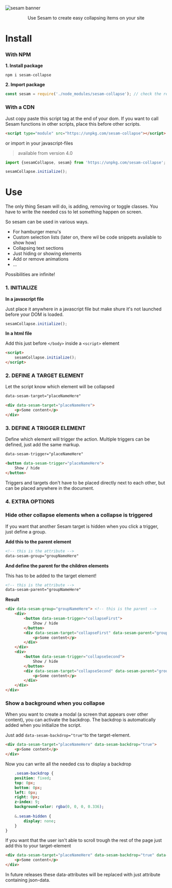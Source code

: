 ![sesam banner](https://res.cloudinary.com/lennertderyck/image/upload/v1585256935/BANNER_SESAM_za3b6v.svg)
<p style="text-align: center;">Use Sesam to create easy collapsing items on your site</p>

# Install
### With NPM

**1. Install package**

```shell
npm i sesam-collapse
```

**2. Import package**

```javascript
const sesam = require('./node_modules/sesam-collapse'); // check the relative path to node_modules
```

### With a CDN

Just copy paste this script tag at the end of your dom. If you want to call Sesam functions in other scripts, place this before other scripts.
```html
<script type="module" src="https://unpkg.com/sesam-collapse"></script>
```



or import in your javascript-files

> available from version 4.0

```js
import {sesamCollapse, sesam} from 'https://unpkg.com/sesam-collapse';

sesamCollapse.initialize();
```

# Use
The only thing Sesam will do, is adding, removing or toggle classes. You have to write the needed css to let something happen on screen.

So sesam can be used in various ways.
- For hamburger menu's
- Custom selection lists (later on, there wil be code snippets available to show how)
- Collapsing text sections
- Just hiding or showing elements
- Add or remove animations
- ...

Possibilities are infinite!

### **1. INITIALIZE**
**In a javascript file**

Just place it anywhere in a javascript file but make shure it's not launched before your DOM is loaded.

```javascript
sesamCollapse.initialize();
```

**In a html file**

Add this just before `</body>` inside a `<script>` element

```html
<script>
    sesamCollapse.initialize();
</script>
```

### **2. DEFINE A TARGET ELEMENT** 
Let the script know which element will be collapsed

```html
data-sesam-target="placeNameHere"
```

```html
<div data-sesam-target="placeNameHere">
    <p>Some content</p>
</div>
```

### **3. DEFINE A TRIGGER ELEMENT** 
Define which element will trigger the action. Multiple triggers can be defined, just add the same markup.

```html
data-sesam-trigger="placeNameHere"
```

```html
<button data-sesam-trigger="placeNameHere">
    Show / hide
</button>
```

Triggers and targets don't have to be placed directly next to each other, but can be placed anywhere in the document.

### **4. EXTRA OPTIONS**
### Hide other collapse elements when a collapse is triggered
If you want that another Sesam target is hidden when you click a trigger, just define a group.

**Add this to the parent element**

```html
<!-- this is the attribute -->
data-sesam-group="groupNameHere"
```

**And define the parent for the children elements**

This has to be added to the target element!

```html
<!-- this is the attribute -->
data-sesam-parent="groupNameHere"
```
**Result**

```html
<div data-sesam-group="groupNameHere"> <!-- this is the parent -->
    <div>
        <button data-sesam-trigger="collapseFirst">
            Show / hide
        </button>
        <div data-sesam-target="collapseFirst" data-sesam-parent="groupNameHere"> <!-- data-sesam-parent should be the name of their parent -->
            <p>Some content</p>
        </div>
    </div>
    <div>
        <button data-sesam-trigger="collapseSecond">
            Show / hide
        </button>
        <div data-sesam-target="collapseSecond" data-sesam-parent="groupNameHere">
            <p>Some content</p>
        </div>
    </div>
</div>
```
### Show a background when you collapse
When you want to create a modal (a screen that appears over other content), you can activate the backdrop.
The backdrop is automatically added when you initialize the script.

Just add ```data-sesam-backdrop="true"```to the target-element.
```html
<div data-sesam-target="placeNameHere" data-sesam-backdrop="true">
    <p>Some content</p>
</div>
```

Now you can write all the needed css to display a backdrop
```sass
    .sesam-backdrop {
    position: fixed;
    top: 0px;
    bottom: 0px;
    left: 0px;
    right: 0px;
    z-index: 9;
    background-color: rgba(0, 0, 0, 0.336);
    
    &.sesam-hidden {
        display: none;
    }
}
```

If you want that the user isn't able to scroll trough the rest of the page just add this to your target-element
```html
<div data-sesam-target="placeNameHere" data-sesam-backdrop="true" data-sesam-scrollblock="true">
    <p>Some content</p>
</div>
```

In future releases these data-attributes will be replaced with just attribute containing json-data.

<!-- [I'll npm](#install-npm)
[I'll use a <link> (CDN)](#install-cdn) -->
